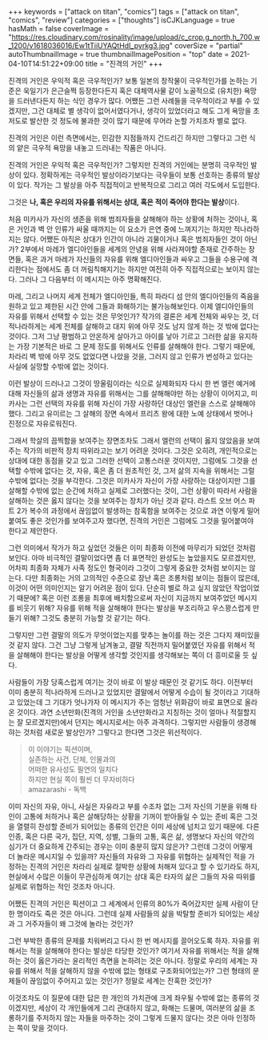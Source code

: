 +++
keywords = ["attack on titan", "comics"]
tags = ["attack on titan", "comics", "review"]
categories = ["thoughts"]
isCJKLanguage = true
hasMath = false
coverImage = "https://res.cloudinary.com/rosinality/image/upload/c_crop,g_north,h_700,w_1200/v1618036016/Ew1tTiiUYAQtHdI_pyrkg3.jpg"
coverSize = "partial"
autoThumbnailImage = true
thumbnailImagePosition = "top"
date = 2021-04-10T14:51:22+09:00
title = "진격의 거인"
+++

진격의 거인은 우익적 혹은 극우적인가? 보통 일본의 창작물이 극우적인가를 논하는 기준은 욱일기가 은근슬쩍 등장한다든지 혹은 대체역사물 같이 노골적으로 (유치한) 욕망을 드러낸다든지 하는 식인 경우가 많다. 어쨌든 그런 사례들을 극우적이라고 부를 수 있겠지만, 그건 대체로 별 생각이 없어서였다거나, 생각이 있었더라고 해도 그게 욕망을 초저도로 발산한 것 정도에 불과한 것이 많기 때문에 무어라 논할 가치조차 별로 없다.

진격의 거인은 이런 측면에서는, 민감한 지점들까지 건드리긴 하지만 그렇다고 그런 식의 얕은 극우적 욕망을 내놓고 드러내는 작품은 아니다.

진격의 거인은 우익적 혹은 극우적인가? 그렇지만 진격의 거인에는 분명히 극우적인 발상이 있다. 정확하게는 극우적인 발상이라기보다는 극우들이 보통 선호하는 종류의 발상이 있다. 작가는 그 발상을 아주 직접적이고 반복적으로 그리고 여러 각도에서 도입한다.

그것은 **나, 혹은 우리의 자유를 위해서는 상대, 혹은 적이 죽어야 한다는 발상**이다.

처음 미카사가 자신의 생존을 위해 범죄자들을 살해해야 하는 상황에 처하는 것이나, 혹은 거인과 벽 안 인류가 싸울 때까지는 이 요소가 은연 중에 느껴지기는 하지만 적나라하지는 않다. 어쨌든 아직은 상대가 인간이 아니라 괴물이거나 혹은 범죄자들인 것이 아닌가? 2부에서 마레가 엘디아인들을 세계의 안녕을 위해 사라져야할 존재로 간주하는 장면들, 혹은 과거 마레가 자신들의 자유를 위해 엘디아인들과 싸우고 그들을 수용구에 격리한다는 점에서도 좀 더 꺼림칙해지기는 하지만 여전히 아주 직접적으로는 보이지 않는다. 그러나 그 다음부터 이 메시지는 아주 명확해진다.

마레, 그리고 나머지 세계 전체가 엘디아인들, 특히 파라디 섬 안의 엘디아인들의 죽음을 원하고 있고 제한된 시간 안에 그들과 화해하기는 불가능해보인다. 이제 엘디아인들의 자유를 위해서 선택할 수 있는 것은 무엇인가? 작가의 결론은 세계 전체와 싸우는 것, 더 적나라하게는 세계 전체를 살해하고 대지 위에 아무 것도 남지 않게 하는 것 밖에 없다는 것이다. 그저 그냥 평범하고 안온하게 살아가고 아이를 낳아 기르고 그러한 삶을 유지하는 가장 기본적은 바로 그 문제 정도를 위해서도 인류를 살해해야 한다. 그렇기 때문에, 차라리 벽 밖에 아무 것도 없었다면 나았을 것을, 그러지 않고 인류가 번성하고 있다는 사실에 실망할 수밖에 없는 것이다.

이런 발상이 드러나고 그것이 땅울림이라는 식으로 실제화되자 다시 한 번 엘런 예거에 대해 자신들의 삶과 생명과 자유를 위해서는 그를 살해해야만 하는 상황이 이어지고, 미카사는 그런 선택의 자유를 위해 자신이 가장 사랑하던 대상인 엘런을 스스로 살해해야 했다. 그리고 유미르는 그 살해의 장면 속에서 프리츠 왕에 대한 노예 상태에서 벗어나 진정으로 자유로워진다.

그래서 학살의 끔찍함을 보여주는 장면조차도 그래서 엘런의 선택이 옳지 않았음을 보여주는 작가의 비판적 장치 따위라고는 보기 어려운 것이다. 그것은 오히려, 개인적으로는 상대에 대한 동점을 갖고 있고 그러한 선택이 고통스러운 것이지만, 그럼에도 그것을 선택할 수밖에 없다는 것, 자유, 혹은 좀 더 원초적인 것, 그저 삶의 지속을 위해서는 그럴 수밖에 없다는 것을 부각한다. 그것은 미카사가 자신이 가장 사랑하는 대상이지만 그를 살해할 수밖에 없는 순간에 처하고 실제로 그러했다는 것이, 그런 상황이 따라서 사람을 살해하는 것은 옳지 않다는 것을 보여주는 장치가 아닌 것과 같다. 라스트 오브 어스 파트 2가 복수의 과정에서 끊임없이 발생하는 참혹함을 보여주는 것으로 과연 이렇게 밀어붙여도 좋은 것인가를 보여주고자 했다면, 진격의 거인은 그럼에도 그것을 밀어붙여야 한다고 제안한다.

그런 의미에서 작가가 하고 싶었던 것들은 이미 최종화 이전에 마무리가 되었던 것처럼 보인다. 아마 비극적인 결말이었다면 좀 더 표면적인 완성도는 높았을지도 모르겠지만, 어차피 최종화 자체가 사족 정도인 형국이라 그것이 그렇게 중요한 것처럼 보이지는 않는다. 다만 최종화는 거의 고의적인 수준으로 장난 혹은 조롱처럼 보이는 점들이 많은데, 이것이 어떤 의미인지는 알기 어려운 점이 있다. 단순히 별로 하고 싶지 않았던 작업이었기 때문에? 혹은 이런 조롱을 최후에 배치함으로써 자신이 지금까지 보여주었던 메시지를 비웃기 위해? 자유를 위해 적을 살해해야 한다는 발상을 부조리하고 우스꽝스럽게 만들기 위해? 그것도 충분히 가능할 것 같기는 하다.

그렇지만 그런 결말의 의도가 무엇이었는지를 맞추는 놀이를 하는 것은 그다지 재미있을 것 같지 않다. 그건 그냥 그렇게 남겨놓고, 결말 직전까지 밀어붙였던 자유를 위해서 적을 살해해야 한다는 발상을 어떻게 생각할 것인지를 생각해보는 쪽이 더 흥미로울 듯 싶다.

사람들이 가장 당혹스럽게 여기는 것이 바로 이 발상 때문인 것 같기도 하다. 이전부터 이미 충분히 적나라하게 드러나고 있었지만 결말에서 어떻게 수습이 될 것이라고 기대하고 있었는데 그 기대가 엇나가자 이 메시지가 주는 엄청난 위화감이 바로 표면으로 올라온 것이다. 과연 소년만화(진격의 거인을 소년만화라고 지칭하는 것이 얼마나 적절할지는 잘 모르겠지만)에서 던지는 메시지로서는 아주 과격하다. 그렇지만 사람들이 생경해햐는 것처럼 새로운 발상인가? 그렇다고 한다면 그것은 위선적이다.

> 이 이야기는 픽션이며, \
> 실존하는 사건, 단체, 인물과의 \
> 어떠한 유사성도 필연의 일치다 \
> 하지만 현실 쪽이 훨씬 더 무자비하다 \
> amazarashi - 독백

이미 자신의 자유, 아니, 사실은 자유라고 부를 수조차 없는 그저 자신의 기분을 위해 타인이 고통에 처하거나 혹은 살해당하는 상황을 기꺼이 받아들일 수 있는 준비 혹은 그것을 열렬히 찬성할 준비가 되어있는 종류의 인간은 이미 세상에 넘치고 있기 때문에. 다른 인종, 혹은 다른 국가, 집단, 지역, 성별, 그들의 고통, 혹은 삶, 생명보다 자신의 약간의 심기가 더 중요하게 간주되는 경우는 이미 충분히 많지 않은가? 그런데 그것이 어떻게 더 놀라운 메시지일 수 있을까? 자신들의 자유와 그 자유를 위협하는 실제적인 적을 가정하는 진격의 거인은 차라리 실제로 절박한 상황에 처해져 있다고 할 수 있기라도 하지, 현실에서 수많은 이들이 무관심하게 여기는 상대 혹은 타자의 삶은 그들의 자유 따위를 실제로 위협하는 적인 것조차 아니다.

어쨌든 진격의 거인은 픽션이고 그 세계에서 인류의 80%가 죽어갔지만 실제 사람이 단 한 명이라도 죽은 것은 아니다. 그런데 실제 사람들의 삶을 박탈할 준비가 되어있는 세상과 그 거주자들이 왜 그것에 놀라는 것인가?

그런 부박한 종류의 문제를 치워버리고 다시 한 번 메시지를 끌어오도록 하자. 자유를 위해서는 적을 살해해야 한다는 발상은 타당한 것인가? 여기서 자유를 위해서는 적을 살해하는 것이 옳은가라는 윤리적인 측면을 논하려는 것은 아니다. 정말로 우리의 세계는 자유를 위해서 적을 살해하지 않을 수밖에 없는 형태로 구조화되어있는가? 그런 형태의 문제들이 끊임없이 주어지고 있는 것인가? 정말로 세계는 잔혹한 것인가?

이것조차도 이 질문에 대한 답은 한 개인의 가치관에 크게 좌우될 수밖에 없는 종류의 것이겠지만, 세상이 각 개인들에게 그리 관대하지 않고, 화해는 드물며, 여러분의 삶을 조롱하기를 주저하지 않는 자들을 마주하는 것이 그렇게 드물지 않다는 것은 아마 인정하는 쪽이 맞을 것이다.
